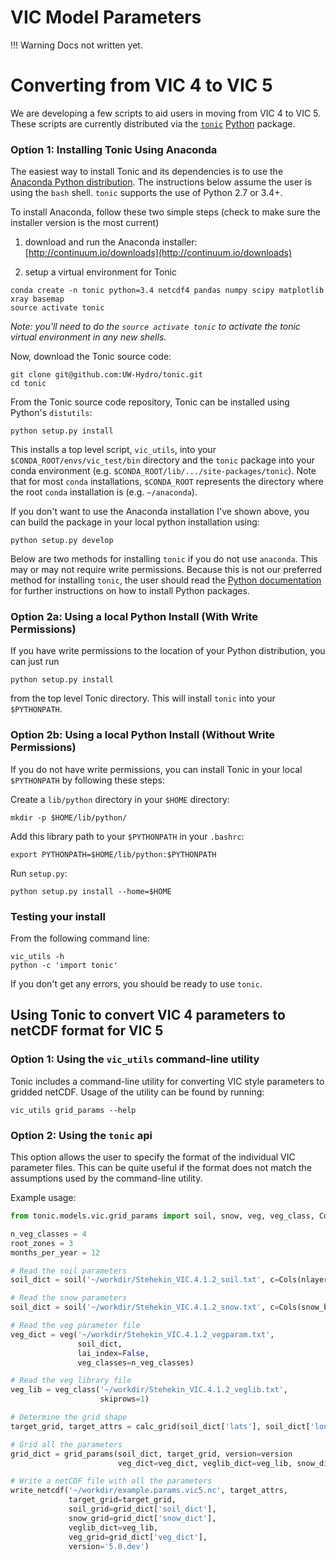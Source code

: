 # VIC Model Parameters

!!! Warning
    Docs not written yet.

# Converting from VIC 4 to VIC 5

We are developing a few scripts to aid users in moving from VIC 4 to VIC 5.  These scripts are currently distributed via the [`tonic`](https://github.com/UW-Hydro/tonic) [Python](https://www.python.org/) package.

### Option 1: Installing Tonic Using Anaconda

The easiest way to install Tonic and its dependencies is to use the [Anaconda Python distribution](https://store.continuum.io/cshop/anaconda/). The instructions below assume the user is using the `bash` shell.  `tonic` supports the use of Python 2.7 or 3.4+.

To install Anaconda, follow these two simple steps (check to make sure the installer version is the most current)

1.  download and run the Anaconda installer:  [http://continuum.io/downloads](http://continuum.io/downloads)

2.  setup a virtual environment for Tonic
```shell
conda create -n tonic python=3.4 netcdf4 pandas numpy scipy matplotlib xray basemap
source activate tonic
```

*Note:  you'll need to do the `source activate tonic` to activate the tonic virtual environment in any new shells.*

Now, download the Tonic source code:

```shell
git clone git@github.com:UW-Hydro/tonic.git
cd tonic
```

From the Tonic source code repository, Tonic can be installed using Python's `distutils`:

```shell
python setup.py install
```

This installs a top level script, `vic_utils`, into your `$CONDA_ROOT/envs/vic_test/bin` directory and the `tonic` package into your conda environment (e.g. `$CONDA_ROOT/lib/.../site-packages/tonic`). Note that for most `conda` installations, `$CONDA_ROOT` represents the directory where the root `conda` installation is (e.g. `~/anaconda`).

If you don't want to use the Anaconda installation I've shown above, you can build the package in your local python installation using:
```shell
python setup.py develop
```

Below are two methods for installing `tonic` if you do not use `anaconda`.  This may or may not require write permissions. Because this is not our preferred method for installing `tonic`, the user should read the [Python documentation](https://docs.python.org/3.5/install/) for further instructions on how to install Python packages.

### Option 2a:  Using a local Python Install (With Write Permissions)

If you have write permissions to the location of your Python distribution, you can just run

```shell
python setup.py install
```

from the top level Tonic directory.  This will install `tonic` into your `$PYTHONPATH`.

### Option 2b:  Using a local Python Install (Without Write Permissions)

If you do not have write permissions, you can install Tonic in your local `$PYTHONPATH` by following these steps:

Create a `lib/python` directory in your `$HOME` directory:

```shell
mkdir -p $HOME/lib/python/
```

Add this library path to your `$PYTHONPATH` in your `.bashrc`:

```shell
export PYTHONPATH=$HOME/lib/python:$PYTHONPATH
```

Run `setup.py`:

```shell
python setup.py install --home=$HOME
```

### Testing your install

From the following command line:

```shell
vic_utils -h
python -c 'import tonic'
```

If you don't get any errors, you should be ready to use `tonic`.

## Using Tonic to convert VIC 4 parameters to netCDF format for VIC 5

### Option 1: Using the `vic_utils` command-line utility

Tonic includes a command-line utility for converting VIC style parameters to gridded netCDF. Usage of the utility can be found by running:

```shell
vic_utils grid_params --help
```

### Option 2: Using the `tonic` api

This option allows the user to specify the format of the individual VIC parameter files.  This can be quite useful if the format does not match the assumptions used by the command-line utility.

Example usage:

```Python
from tonic.models.vic.grid_params import soil, snow, veg, veg_class, Cols, Desc

n_veg_classes = 4
root_zones = 3
months_per_year = 12

# Read the soil parameters
soil_dict = soil('~/workdir/Stehekin_VIC.4.1.2_soil.txt', c=Cols(nlayers=3))

# Read the snow parameters
soil_dict = soil('~/workdir/Stehekin_VIC.4.1.2_snow.txt', c=Cols(snow_bands=5))

# Read the veg parameter file
veg_dict = veg('~/workdir/Stehekin_VIC.4.1.2_vegparam.txt',
               soil_dict,
               lai_index=False,
               veg_classes=n_veg_classes)

# Read the veg library file
veg_lib = veg_class('~/workdir/Stehekin_VIC.4.1.2_veglib.txt',
                    skiprows=1)

# Determine the grid shape
target_grid, target_attrs = calc_grid(soil_dict['lats'], soil_dict['lons'])

# Grid all the parameters
grid_dict = grid_params(soil_dict, target_grid, version=version
                        veg_dict=veg_dict, veglib_dict=veg_lib, snow_dict=snow_dict)

# Write a netCDF file with all the parameters
write_netcdf('~/workdir/example.params.vic5.nc', target_attrs,
             target_grid=target_grid,
             soil_grid=grid_dict['soil_dict'],
             snow_grid=grid_dict['snow_dict'],
             veglib_dict=veg_lib,
             veg_grid=grid_dict['veg_dict'],
             version='5.0.dev')
```
